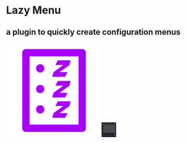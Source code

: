# Lazy Menu
## a plugin to quickly create configuration menus

<img src="./icon.svg">
<img src="./example_1.gif" width="40" height="40" />
